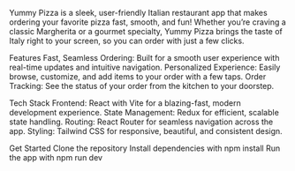 Yummy Pizza is a sleek, user-friendly Italian restaurant app that makes ordering your favorite pizza fast, smooth, and fun! 
Whether you’re craving a classic Margherita or a gourmet specialty, Yummy Pizza brings the taste of Italy right to your screen, so you can order with just a few clicks.

Features
Fast, Seamless Ordering: Built for a smooth user experience with real-time updates and intuitive navigation.
Personalized Experience: Easily browse, customize, and add items to your order with a few taps.
Order Tracking: See the status of your order from the kitchen to your doorstep.

Tech Stack
Frontend: React with Vite for a blazing-fast, modern development experience.
State Management: Redux for efficient, scalable state handling.
Routing: React Router for seamless navigation across the app.
Styling: Tailwind CSS for responsive, beautiful, and consistent design.

Get Started
Clone the repository
Install dependencies with npm install
Run the app with npm run dev
